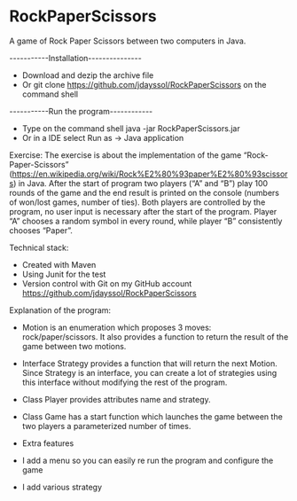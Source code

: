 # RockPaperScissors
A game of Rock Paper Scissors between two computers in Java.

-----------Installation---------------
- Download and dezip the archive file
- Or git clone https://github.com/jdayssol/RockPaperScissors on the command shell

-----------Run the program------------
- Type on the command shell java -jar RockPaperScissors.jar
- Or in a IDE select Run as -> Java application

Exercise:
The exercise is about the implementation of the  game “Rock-Paper-Scissors” (https://en.wikipedia.org/wiki/Rock%E2%80%93paper%E2%80%93scissors) in Java. 
After the start of program two players (“A” and “B”) play 100 rounds of the game and the end result is printed on the console (numbers of won/lost games, number of ties). 
Both players are controlled by the program, no user input is necessary after the start of the program. 
Player “A” chooses a random symbol in every round, while player “B” consistently chooses “Paper”.

Technical stack:
- Created with Maven
- Using Junit for the test
- Version control with Git on my GitHub account https://github.com/jdayssol/RockPaperScissors

Explanation of the program:
- Motion is an enumeration which proposes 3 moves: rock/paper/scissors. It also provides a function to return the result of the game between two motions.
- Interface Strategy provides a function that will return the next Motion. Since Strategy is an interface, you can create a lot of strategies using this interface without modifying the rest of the program.
- Class Player provides attributes name and strategy. 
- Class Game has a start function which launches the game between the two players a parameterized number of times. 

- Extra features
- I add a menu so you can easily re run the program and configure the game
- I add various strategy